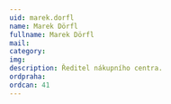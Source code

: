 ```yaml
---
uid: marek.dorfl
name: Marek Dörfl
fullname: Marek Dörfl
mail: 
category: 
img: 
description: Ředitel nákupního centra.
ordpraha: 
ordcan: 41
---
```




